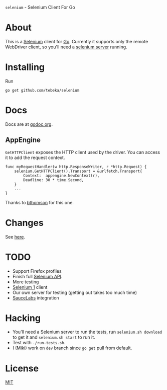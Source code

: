 `selenium` - Selenium Client For Go

# About
This is a [Selenium][selenium] client for [Go][go].
Currently it supports only the remote WebDriver client, so you'll need a
[selenium server][server] running.

[selenium]: http://seleniumhq.org/
[go]: http://golang.org/
[server]: http://seleniumhq.org/download/

# Installing
Run

    go get github.com/tebeka/selenium

# Docs
Docs are at [godoc.org][godoc]. 

[godoc]: http://godoc.org/bitbucket.org/tebeka/selenium

## AppEngine

`GetHTTPClient` exposes the HTTP client used by the driver. You can access it to
add the request context.

    func myRequestHandler(w http.ResponseWriter, r *http.Request) {
        selenium.GetHTTPClient().Transport = &urlfetch.Transport{
            Context:  appengine.NewContext(r),
            Deadline: 30 * time.Second,
        }
        ...
    }

Thanks to [bthomson](https://bitbucket.org/tebeka/selenium/issue/8) for this
one.

# Changes
See [here][changelog].

[changelog]: ChangeLog

# TODO
* Support Firefox profiles
* Finish full [Selenium API][api].
* More testing
* [Selenium 1][sel1] client
* Our own server for testing (getting out takes too much time)
* [SauceLabs][sauce] integration

[api]: http://code.google.com/p/selenium/wiki/JsonWireProtocol
[sel1]: http://wiki.openqa.org/display/SRC/Specifications+for+Selenium+Remote+Control+Client+Driver+Protocol
[sauce]: http://saucelabs.com/docs/quickstart

# Hacking

* You'll need a Selenium server to run the tests, run `selenium.sh download` to
  get it and `selenium.sh start` to run it.
* Test with `./run-tests.sh`.
* I (Miki) work on `dev` branch since `go get` pull from default.

# License
[MIT][mit]

[mit]: https://bitbucket.org/tebeka/selenium/src/tip/LICENSE.txt
